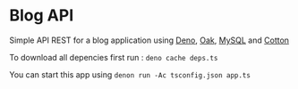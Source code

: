 # Blog API

Simple API REST for a blog application using [Deno](https://deno.land/), [Oak](https://github.com/oakserver/oak), [MySQL](https://www.mysql.com/) and [Cotton](https://deno.land/x/cotton)

To download all depencies first run : `deno cache deps.ts`

You can start this app using `denon run -Ac tsconfig.json app.ts`